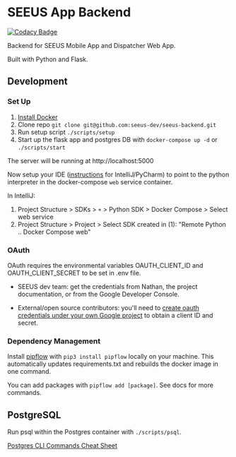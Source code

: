 # SEEUS App Backend

[![Codacy Badge](https://api.codacy.com/project/badge/Grade/ec0375095ced4b55b5c14921e2e565bc)](https://app.codacy.com/gh/seeus-dev/seeus-backend?utm_source=github.com&utm_medium=referral&utm_content=seeus-dev/seeus-backend&utm_campaign=Badge_Grade_Dashboard)

Backend for SEEUS Mobile App and Dispatcher Web App.

Built with Python and Flask.

## Development

### Set Up

1.  [Install Docker](https://docs.docker.com/install/)
2.  Clone repo `git clone git@github.com:seeus-dev/seeus-backend.git`
3.  Run setup script `./scripts/setup`
4.  Start up the flask app and postgres DB with `docker-compose up -d` or `./scripts/start`

The server will be running at http://localhost:5000

Now setup your IDE ([instructions]() for IntelliJ/PyCharm) to point to the python interpreter in the docker-compose `web` service container.

In IntelliJ: 

1. Project Structure > SDKs > `+` > Python SDK > Docker Compose > Select web service
2. Project Structure > Project > Select SDK created in (1): "Remote Python .. Docker Compose web"

### OAuth
OAuth requires the environmental variables OAUTH_CLIENT_ID and OAUTH_CLIENT_SECRET to be set in .env file.

-  SEEUS dev team: get the credentials from Nathan, the project documentation, or from the Google Developer Console.

-  External/open source contributors: you'll need to [create oauth credentials under your own Google project](https://support.google.com/googleapi/answer/6158862?hl=en) to obtain a client ID and secret.

### Dependency Management

Install [pipflow](https://github.com/iMerica/pipflow) with `pip3 install pipflow` locally on your machine. This automatically updates requirements.txt and rebuilds the docker image in one command.

You can add packages with `pipflow add [package]`. See docs for more commands.

## PostgreSQL

Run psql within the Postgres container with `./scripts/psql`.
 
[Postgres CLI Commands Cheat Sheet](https://gist.github.com/Kartones/dd3ff5ec5ea238d4c546)

